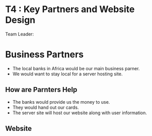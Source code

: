 # T4 : Key Partners and Website Design

Team Leader:

# Business Partners
* The local banks in Africa would be our main business parner. 
* We would want to stay local for a server hosting site.

## How are Parnters Help
  
 * The banks would provide us the money to use.
 * They would hand out our cards.
 * The server site will host our website along with user information.

## Website
 
